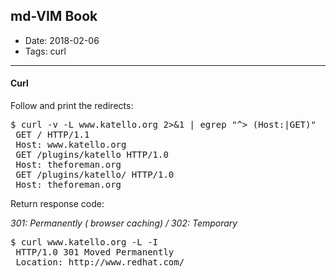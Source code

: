 ## md-VIM Book

* Date: 2018-02-06
* Tags: curl


---
#### Curl

Follow and print the redirects:

<pre>
$ curl -v -L www.katello.org 2>&1 | egrep "^> (Host:|GET)"
 GET / HTTP/1.1
 Host: www.katello.org
 GET /plugins/katello HTTP/1.0
 Host: theforeman.org
 GET /plugins/katello/ HTTP/1.0
 Host: theforeman.org 
</pre>

Return response code:

*301: Permanently ( browser caching) / 302: Temporary*

<pre>
$ curl www.katello.org -L -I
 HTTP/1.0 301 Moved Permanently
 Location: http://www.redhat.com/
</pre>
